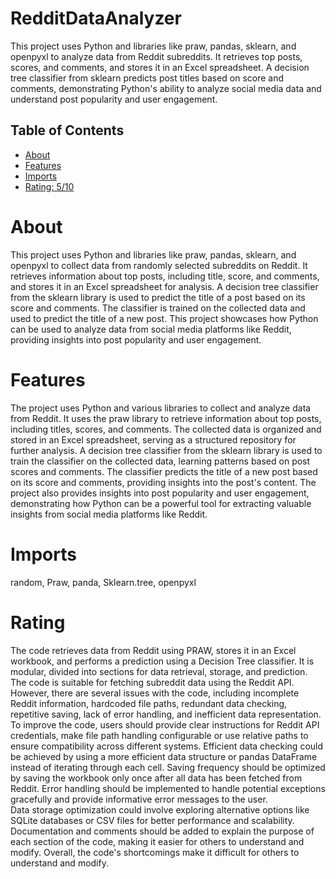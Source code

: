 # RedditDataAnalyzer

This project uses Python and libraries like praw, pandas, sklearn, and openpyxl to analyze data from Reddit subreddits. It retrieves top posts, scores, and comments, and stores it in an Excel spreadsheet. A decision tree classifier from sklearn predicts post titles based on score and comments, demonstrating Python's ability to analyze social media data and understand post popularity and user engagement.

## Table of Contents

- [About](#about)
- [Features](#features)
- [Imports](#Imports)
- [Rating: 5/10](#Rating)

# About

This project uses Python and libraries like praw, pandas, sklearn, and openpyxl to collect data from randomly selected subreddits on Reddit. It retrieves information about top posts, including title, score, and comments, and stores it in an Excel spreadsheet for analysis. A decision tree classifier from the sklearn library is used to predict the title of a post based on its score and comments. The classifier is trained on the collected data and used to predict the title of a new post. This project showcases how Python can be used to analyze data from social media platforms like Reddit, providing insights into post popularity and user engagement.

# Features

The project uses Python and various libraries to collect and analyze data from Reddit. It uses the praw library to retrieve information about top posts, including titles, scores, and comments. The collected data is organized and stored in an Excel spreadsheet, serving as a structured repository for further analysis. A decision tree classifier from the sklearn library is used to train the classifier on the collected data, learning patterns based on post scores and comments. The classifier predicts the title of a new post based on its score and comments, providing insights into the post's content. The project also provides insights into post popularity and user engagement, demonstrating how Python can be a powerful tool for extracting valuable insights from social media platforms like Reddit.

# Imports

random, Praw, panda, Sklearn.tree, openpyxl

# Rating

The code retrieves data from Reddit using PRAW, stores it in an Excel workbook, and performs a prediction using a Decision Tree classifier. It is modular, divided into sections for data retrieval, storage, and prediction. The code is suitable for fetching subreddit data using the Reddit API. However, there are several issues with the code, including incomplete Reddit information, hardcoded file paths, redundant data checking, repetitive saving, lack of error handling, and inefficient data representation.
To improve the code, users should provide clear instructions for Reddit API credentials, make file path handling configurable or use relative paths to ensure compatibility across different systems. Efficient data checking could be achieved by using a more efficient data structure or pandas DataFrame instead of iterating through each cell. Saving frequency should be optimized by saving the workbook only once after all data has been fetched from Reddit. Error handling should be implemented to handle potential exceptions gracefully and provide informative error messages to the user.\
Data storage optimization could involve exploring alternative options like SQLite databases or CSV files for better performance and scalability. Documentation and comments should be added to explain the purpose of each section of the code, making it easier for others to understand and modify. Overall, the code's shortcomings make it difficult for others to understand and modify.
